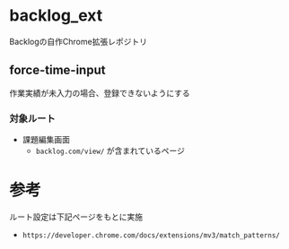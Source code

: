 # backlog_ext
Backlogの自作Chrome拡張レポジトリ

## force-time-input
作業実績が未入力の場合、登録できないようにする

### 対象ルート
- 課題編集画面
  - `backlog.com/view/` が含まれているページ

# 参考
ルート設定は下記ページをもとに実施
- `https://developer.chrome.com/docs/extensions/mv3/match_patterns/`
